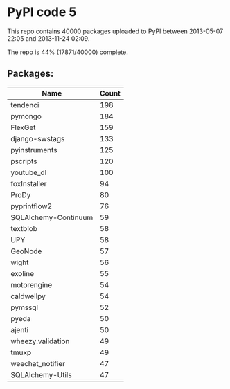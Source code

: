 # PyPI code 5

This repo contains 40000 packages uploaded to PyPI between 
2013-05-07 22:05 and 2013-11-24 02:09.

The repo is 44% (17871/40000) complete.

## Packages:

| Name  | Count |
| ----- | ----- |
| tendenci | 198 |
| pymongo | 184 |
| FlexGet | 159 |
| django-swstags | 133 |
| pyinstruments | 125 |
| pscripts | 120 |
| youtube_dl | 100 |
| foxInstaller | 94 |
| ProDy | 80 |
| pyprintflow2 | 76 |
| SQLAlchemy-Continuum | 59 |
| textblob | 58 |
| UPY | 58 |
| GeoNode | 57 |
| wight | 56 |
| exoline | 55 |
| motorengine | 54 |
| caldwellpy | 54 |
| pymssql | 52 |
| pyeda | 50 |
| ajenti | 50 |
| wheezy.validation | 49 |
| tmuxp | 49 |
| weechat_notifier | 47 |
| SQLAlchemy-Utils | 47 |


